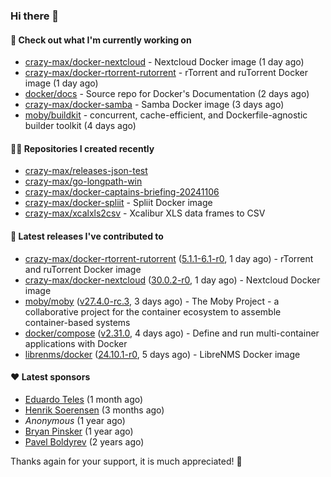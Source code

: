 ### Hi there 👋

#### 👷 Check out what I'm currently working on

- [crazy-max/docker-nextcloud](https://github.com/crazy-max/docker-nextcloud) - Nextcloud Docker image (1 day ago)
- [crazy-max/docker-rtorrent-rutorrent](https://github.com/crazy-max/docker-rtorrent-rutorrent) - rTorrent and ruTorrent Docker image (1 day ago)
- [docker/docs](https://github.com/docker/docs) - Source repo for Docker&#39;s Documentation (2 days ago)
- [crazy-max/docker-samba](https://github.com/crazy-max/docker-samba) - Samba Docker image (3 days ago)
- [moby/buildkit](https://github.com/moby/buildkit) - concurrent, cache-efficient, and Dockerfile-agnostic builder toolkit (4 days ago)

#### 👨‍💻 Repositories I created recently

- [crazy-max/releases-json-test](https://github.com/crazy-max/releases-json-test)
- [crazy-max/go-longpath-win](https://github.com/crazy-max/go-longpath-win)
- [crazy-max/docker-captains-briefing-20241106](https://github.com/crazy-max/docker-captains-briefing-20241106)
- [crazy-max/docker-spliit](https://github.com/crazy-max/docker-spliit) - Spliit Docker image
- [crazy-max/xcalxls2csv](https://github.com/crazy-max/xcalxls2csv) - Xcalibur XLS data frames to CSV

#### 🚀 Latest releases I've contributed to

- [crazy-max/docker-rtorrent-rutorrent](https://github.com/crazy-max/docker-rtorrent-rutorrent) ([5.1.1-6.1-r0](https://github.com/crazy-max/docker-rtorrent-rutorrent/releases/tag/5.1.1-6.1-r0), 1 day ago) - rTorrent and ruTorrent Docker image
- [crazy-max/docker-nextcloud](https://github.com/crazy-max/docker-nextcloud) ([30.0.2-r0](https://github.com/crazy-max/docker-nextcloud/releases/tag/30.0.2-r0), 1 day ago) - Nextcloud Docker image
- [moby/moby](https://github.com/moby/moby) ([v27.4.0-rc.3](https://github.com/moby/moby/releases/tag/v27.4.0-rc.3), 3 days ago) - The Moby Project - a collaborative project for the container ecosystem to assemble container-based systems
- [docker/compose](https://github.com/docker/compose) ([v2.31.0](https://github.com/docker/compose/releases/tag/v2.31.0), 4 days ago) - Define and run multi-container applications with Docker
- [librenms/docker](https://github.com/librenms/docker) ([24.10.1-r0](https://github.com/librenms/docker/releases/tag/24.10.1-r0), 5 days ago) - LibreNMS Docker image

#### ❤️ Latest sponsors
- [Eduardo Teles](https://github.com/eduardoteles17) (1 month ago)
- [Henrik Soerensen](https://github.com/hsoerensen) (3 months ago)
- _Anonymous_ (1 year ago)
- [Bryan Pinsker](https://github.com/BryanPinsker) (1 year ago)
- [Pavel Boldyrev](https://github.com/bpg) (2 years ago)

Thanks again for your support, it is much appreciated! 🙏
